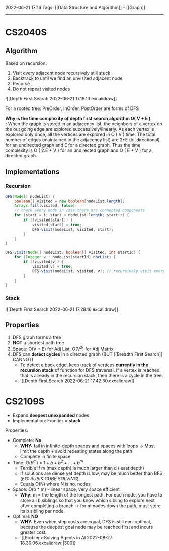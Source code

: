 2022-06-21 17:16
Tags: [[Data Structure and Algorithm]] - [[Graph]] 
- - - - - - - - - - - - - - - - - - - - - - - - - - - - -   
# CS2040S

## Algorithm
Based on recursion:
1. Visit every adjacent node recursively still stuck
2. Backtrack to until we find an unvisited adjacent node
3. Recurse
4. Do not repeat visited nodes

![[Depth First Search 2022-06-21 17.18.13.excalidraw]]

For a rooted tree: PreOrder, InOrder, PostOrder are forms of DFS

**Why is the time complexity of depth first search algorithm O( V + E ) :** When the graph is stored in an adjacency list, the neighbors of a vertex on the out going edge are explored successively/linearly. As each vertex is explored only once, all the vertices are explored in O ( V ) time. The total number of edges (maintained in the adjacency list) are 2*E (bi-directional) for an undirected graph and E for a directed graph. Thus the time complexity is O ( 2.E + V ) for an undirected graph and O ( E + V ) for a directed graph.

## Implementations
### Recursion 
```Java
DFS(Node[] nodeList) { 
	boolean[] visited = new boolean[nodeList.length]; 
	Arrays.fill(visited, false); 
	// check every node in case there are connected components
	for (start = i; start < nodeList.length; start++) {
		if (!visited[start]) { 
			visited[start] = true; 
			DFS-visit(nodeList, visited, start); 
		}
	}
}

DFS-visit(Node[] nodeList, boolean[] visited, int startId) {
	for (Integer v : nodeList[startId].nbrList) { 
		if (!visited[v]) { 
			visited[v] = true; 
			DFS-visit(nodeList, visited, v); // recursively visit every adjacent nodes
		} 
	} 
}
```

### Stack
![[Depth First Search 2022-06-21 17.28.16.excalidraw]]

## Properties
1. DFS graph forms a tree
2. **NOT** a shortest path tree
3. Space: O(V + E) for Adj List, O($V^2$) for Adj Matrix
4. DFS can **detect cycles** in a directed graph (BUT [[Breadth First Search]] CANNOT)
	+ To detect a back edge, keep track of vertices **currently in the recursion stack** of function for DFS traversal. If a vertex is reached that is already in the recursion stack, then there is a cycle in the tree.
	+ ![[Depth First Search 2022-06-21 17.42.30.excalidraw]]



# CS2109S

- Expand **deepest unexpanded** nodes
- Implementation: Frontier = **stack**

Properties:
- Complete: **No**
	- **WHY:** fail in infinite-depth spaces and spaces with loops → Must limit the depth + avoid repeating states along the path 
	- Complete in finite space
- Time: $O(b^m)$ = $1 + b + b^2 + ... + b ^{m}$ 
	- Terrible if m (max depth) is much larger than d (least depth)
	- If solutions are dense yet depth is low, may be much better than BFS (*EG: RUBIK CUBE SOLVING*)
	- Equals O(N) where N is no. nodes
- Space: O(b * m) - linear space, very space efficient
	- **Why:** m = the length of the longest path. For each node, you have to store all b siblings so that you know which sibling to explore next after completing a branch → for m nodes down the path, must store its b sibling per node. 
- Optimal: **NO**
	- **WHY:**  Even when step costs are equal, DFS is still non-optimal, because the deepest goal node may be reached first and incurs greater cost.
	- ![[Problem-Solving Agents in AI 2022-08-27 18.30.06.excalidraw||300]]